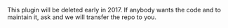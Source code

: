 This plugin will be deleted early in 2017. If anybody wants the code and to maintain it, ask and we will transfer the repo to you.

